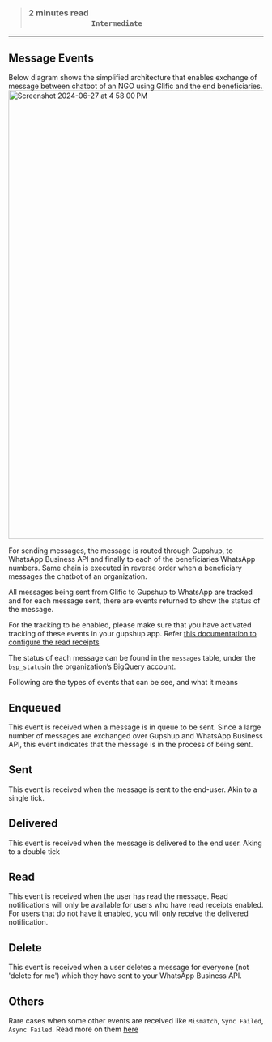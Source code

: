 > ### **2 minutes read &nbsp; &nbsp; &nbsp; &nbsp; &nbsp; &nbsp; &nbsp; &nbsp; &nbsp; &nbsp; &nbsp; &nbsp; &nbsp; &nbsp; &nbsp; &nbsp; &nbsp; &nbsp; &nbsp; &nbsp; &nbsp; &nbsp; &nbsp; &nbsp; &nbsp; &nbsp; &nbsp; &nbsp; &nbsp; &nbsp; &nbsp; &nbsp; &nbsp; &nbsp; &nbsp; &nbsp; &nbsp; &nbsp; &nbsp; &nbsp; &nbsp; &nbsp; &nbsp; &nbsp; &nbsp; &nbsp; &nbsp; &nbsp; &nbsp; &nbsp; &nbsp; &nbsp; &nbsp; &nbsp; &nbsp; &nbsp; &nbsp; &nbsp; &nbsp; &nbsp; `Intermediate`**
___

## Message Events

Below diagram shows the simplified architecture that enables exchange of message between chatbot of an NGO using Glific and the end beneficiaries. 
<img width="887" alt="Screenshot 2024-06-27 at 4 58 00 PM" src="https://github.com/glific/docs/assets/141305477/4f737ac3-1375-4650-aea5-2e6b342c5979"/>


For sending messages, the message is routed through Gupshup, to WhatsApp Business API and finally to each of the beneficiaries WhatsApp numbers. Same chain is executed in reverse order when a beneficiary messages the chatbot of an organization. 

All messages being sent from Glific to Gupshup to WhatsApp are tracked and for each message sent, there are events returned to show the status of the message.  

For the tracking to be enabled, please make sure that you have activated tracking of these events in your gupshup app. Refer [this documentation to configure the read receipts
](https://glific.github.io/docs/docs/FAQ/Read%20Receipts/)

The status of each message can be found in the `messages` table, under the `bsp_status`in the organization’s BigQuery account. 

Following are the types of events that can be see, and what it means 

## Enqueued 
This event is received when a message is in queue to be sent. Since a large number of messages are exchanged over Gupshup and WhatsApp Business API, this event indicates that the message is in the process of being sent.

## Sent
This  event is received when the message is sent to the end-user. Akin to a single tick. 

## Delivered 
This event is received when the message is delivered to the end user. Aking to a double tick

## Read 
This event is received when the user has read the message. Read notifications will only be available for users who have read receipts enabled. For users that do not have it enabled, you will only receive the delivered notification.
## Delete 
This event is received when a user deletes a message for everyone (not 'delete for me') which they have sent to your WhatsApp Business API.

## Others 
Rare cases when some other events are received like `Mismatch`,  `Sync Failed`, `Async Failed`. Read more on them [here](https://docs.gupshup.io/docs/message-events)


